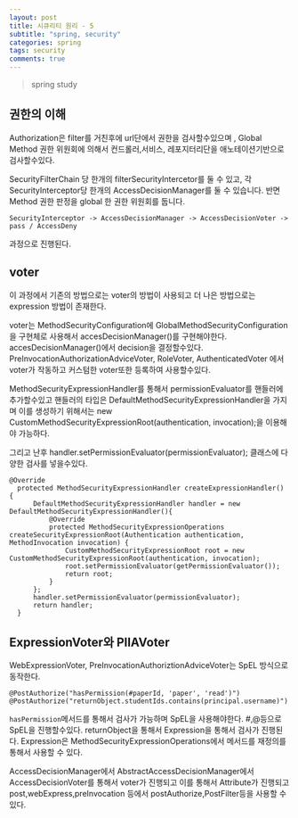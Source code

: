 ```yaml
---
layout: post
title: 시큐리티 원리 - 5
subtitle: "spring, security"
categories: spring
tags: security
comments: true
---
```

> spring study



## 권한의 이해 

  Authorization은 filter를 거친후에 url단에서 권한을 검사할수있으며 , Global Method 권한 위원회에 의해서 컨드롤러,서비스, 레포지터리단을 애노테이션기반으로 검사할수있다.

  SecurityFilterChain 당 한개의 filterSecurityIntercetor를 둘 수 있고, 각 SecurityInterceptor당 한개의 AccessDecisionManager를 둘 수 있습니다. 반면 Method 권한 판정을 global 한 권한 위원회를 둡니다. 

  
  ```
  SecurityInterceptor -> AccessDecisionManager -> AccessDecisionVoter -> pass / AccessDeny
  ```
  과정으로 진행된다. 
  
## voter
  이 과정에서 기존의 방법으로는 voter의 방법이 사용되고 더 나은 방법으로는 expression 방법이 존재한다. 

  voter는 MethodSecurityConfiguration에 GlobalMethodSecurityConfiguration을 구현체로 사용해서 accesDecisionManager()를 구현해야한다.   
  accesDecisionManager()에서 decision을 결정할수있다.   
  PreInvocationAuthorizationAdviceVoter, RoleVoter, AuthenticatedVoter 에서 voter가 작동하고 커스텀한 voter또한 등록하여 사용할수있다. 

  MethodSecurityExpressionHandler를 통해서 permissionEvaluator를 핸들러에 추가할수있고 
  핸들러의 타입은 DefaultMethodSecurityExpressionHandler을 가지며 이를 생성하기 위해서는 new CustomMethodSecurityExpressionRoot(authentication, invocation);을 이용해야 가능하다. 
  
  그리고 난후 handler.setPermissionEvaluator(permissionEvaluator); 클래스에 다양한 검사를 넣을수있다.


  ```
  @Override
    protected MethodSecurityExpressionHandler createExpressionHandler() {
        DefaultMethodSecurityExpressionHandler handler = new DefaultMethodSecurityExpressionHandler(){
            @Override
            protected MethodSecurityExpressionOperations createSecurityExpressionRoot(Authentication authentication, MethodInvocation invocation) {
                CustomMethodSecurityExpressionRoot root = new CustomMethodSecurityExpressionRoot(authentication, invocation);
                root.setPermissionEvaluator(getPermissionEvaluator());
                return root;
            }
        };
        handler.setPermissionEvaluator(permissionEvaluator);
        return handler;
    }
  ```

## ExpressionVoter와 PIIAVoter
  WebExpressionVoter, PreInvocationAuthoriztionAdviceVoter는 SpEL 방식으로 동작한다. 
  

  ```
  @PostAuthorize("hasPermission(#paperId, 'paper', 'read')")
  @PostAuthorize("returnObject.studentIds.contains(principal.username)")
  ```

  `hasPermission`메서드를 통해서 검사가 가능하며 SpEL을 사용해야한다. #,@등으로 SpEL을 진행할수있다. 
  returnObject을 통해서 Expression을 통해서 검사가 진행된다. Expression은 MethodSecurityExpressionOperations에서 메서드를 재정의를 통해서 사용할 수 있다.
  
  AccessDecisionManager에서 AbstractAccessDecisionManager에서 AccessDecisionVoter를 통해서 voter가 진행되고 이를 통해서 Attribute가 진행되고 post,webExpress,preInvocation 등에서 postAuthorize,PostFilter등을 사용할 수 있다. 

  


